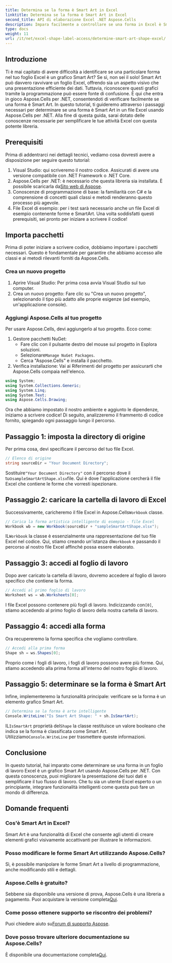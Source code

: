 ```yaml
---
title: Determina se la forma è Smart Art in Excel
linktitle: Determina se la forma è Smart Art in Excel
second_title: API di elaborazione Excel .NET Aspose.Cells
description: Impara facilmente a controllare se una forma in Excel è Smart Art usando Aspose.Cells per .NET con questa guida passo-passo. Perfetta per automatizzare le attività di Excel.
type: docs
weight: 11
url: /it/net/excel-shape-label-access/determine-smart-art-shape-excel/
---
```

## Introduzione
Ti è mai capitato di avere difficoltà a identificare se una particolare forma nel tuo foglio Excel è un grafico Smart Art? Se sì, non sei il solo! Smart Art può davvero ravvivare un foglio Excel, offrendo sia un aspetto visivo che una presentazione efficiente dei dati. Tuttavia, riconoscere questi grafici tramite la programmazione può essere fonte di confusione. È qui che entra in gioco Aspose.Cells per .NET, consentendoti di verificare facilmente se una forma è Smart Art. 
In questo tutorial, ti guideremo attraverso i passaggi necessari per determinare se una forma è Smart Art in un file Excel usando Aspose.Cells per .NET. Alla fine di questa guida, sarai dotato delle conoscenze necessarie per semplificare le tue attività Excel con questa potente libreria.
## Prerequisiti
Prima di addentrarci nei dettagli tecnici, vediamo cosa dovresti avere a disposizione per seguire questo tutorial:
1. Visual Studio: qui scriveremo il nostro codice. Assicurati di avere una versione compatibile con .NET Framework o .NET Core.
2.  Aspose.Cells per .NET: è necessario che questa libreria sia installata. È possibile scaricarla da[Sito web di Aspose](https://releases.aspose.com/cells/net/).
3. Conoscenze di programmazione di base: la familiarità con C# e la comprensione di concetti quali classi e metodi renderanno questo processo più agevole.
4. File Excel di esempio: per i test sarà necessario anche un file Excel di esempio contenente forme e SmartArt.
Una volta soddisfatti questi prerequisiti, sei pronto per iniziare a scrivere il codice!
## Importa pacchetti
Prima di poter iniziare a scrivere codice, dobbiamo importare i pacchetti necessari. Questo è fondamentale per garantire che abbiamo accesso alle classi e ai metodi rilevanti forniti da Aspose.Cells.
### Crea un nuovo progetto
1. Aprire Visual Studio:
   Per prima cosa avvia Visual Studio sul tuo computer.
2. Crea un nuovo progetto:
   Fare clic su "Crea un nuovo progetto", selezionando il tipo più adatto alle proprie esigenze (ad esempio, un'applicazione console).
### Aggiungi Aspose.Cells al tuo progetto
Per usare Aspose.Cells, devi aggiungerlo al tuo progetto. Ecco come:
1. Gestore pacchetti NuGet:
   - Fare clic con il pulsante destro del mouse sul progetto in Esplora soluzioni.
   -  Selezionare`Manage NuGet Packages`.
   - Cerca "Aspose.Cells" e installa il pacchetto.
2. Verifica installazione:
   Vai ai Riferimenti del progetto per assicurarti che Aspose.Cells compaia nell'elenco. 
```csharp
using System;
using System.Collections.Generic;
using System.Linq;
using System.Text;
using Aspose.Cells.Drawing;
```
Ora che abbiamo impostato il nostro ambiente e aggiunto le dipendenze, iniziamo a scrivere codice! Di seguito, analizzeremo il frammento di codice fornito, spiegando ogni passaggio lungo il percorso.
## Passaggio 1: imposta la directory di origine
Per prima cosa, devi specificare il percorso del tuo file Excel.
```csharp
// Elenco di origine
string sourceDir = "Your Document Directory";
```
 Sostituire`"Your Document Directory"` con il percorso dove il tuo`sampleSmartArtShape.xlsx`file. Qui è dove l'applicazione cercherà il file Excel che contiene le forme che vorresti ispezionare.
## Passaggio 2: caricare la cartella di lavoro di Excel
 Successivamente, caricheremo il file Excel in Aspose.Cells`Workbook` classe.
```csharp
// Carica la forma artistica intelligente di esempio - file Excel
Workbook wb = new Workbook(sourceDir + "sampleSmartArtShape.xlsx");
```
 IL`Workbook` la classe è essenzialmente una rappresentazione del tuo file Excel nel codice. Qui, stiamo creando un'istanza di`Workbook` e passando il percorso al nostro file Excel affinché possa essere elaborato.
## Passaggio 3: accedi al foglio di lavoro
Dopo aver caricato la cartella di lavoro, dovremo accedere al foglio di lavoro specifico che contiene la forma.
```csharp
// Accedi al primo foglio di lavoro
Worksheet ws = wb.Worksheets[0];
```
 I file Excel possono contenere più fogli di lavoro. Indicizzando con`[0]`, stiamo accedendo al primo foglio di lavoro della nostra cartella di lavoro. 
## Passaggio 4: accedi alla forma
Ora recupereremo la forma specifica che vogliamo controllare.
```csharp
// Accedi alla prima forma
Shape sh = ws.Shapes[0];
```
Proprio come i fogli di lavoro, i fogli di lavoro possono avere più forme. Qui, stiamo accedendo alla prima forma all'interno del nostro foglio di lavoro. 
## Passaggio 5: determinare se la forma è Smart Art
Infine, implementeremo la funzionalità principale: verificare se la forma è un elemento grafico Smart Art.
```csharp
// Determina se la forma è arte intelligente
Console.WriteLine("Is Smart Art Shape: " + sh.IsSmartArt);
```
 IL`IsSmartArt` proprietà del`Shape` la classe restituisce un valore booleano che indica se la forma è classificata come Smart Art. Utilizziamo`Console.WriteLine` per trasmettere queste informazioni. 
## Conclusione
In questo tutorial, hai imparato come determinare se una forma in un foglio di lavoro Excel è un grafico Smart Art usando Aspose.Cells per .NET. Con questa conoscenza, puoi migliorare la presentazione dei tuoi dati e semplificare il tuo flusso di lavoro. Che tu sia un utente Excel esperto o un principiante, integrare funzionalità intelligenti come questa può fare un mondo di differenza. 
## Domande frequenti
### Cos'è Smart Art in Excel?
Smart Art è una funzionalità di Excel che consente agli utenti di creare elementi grafici visivamente accattivanti per illustrare le informazioni.
### Posso modificare le forme Smart Art utilizzando Aspose.Cells?
Sì, è possibile manipolare le forme Smart Art a livello di programmazione, anche modificando stili e dettagli.
### Aspose.Cells è gratuito?
Sebbene sia disponibile una versione di prova, Aspose.Cells è una libreria a pagamento. Puoi acquistare la versione completa[Qui](https://purchase.aspose.com/buy).
### Come posso ottenere supporto se riscontro dei problemi?
 Puoi chiedere aiuto su[Forum di supporto Aspose](https://forum.aspose.com/c/cells/9).
### Dove posso trovare ulteriore documentazione su Aspose.Cells?
 È disponibile una documentazione completa[Qui](https://reference.aspose.com/cells/net/).